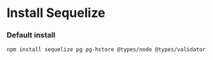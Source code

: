 # Install Sequelize

### Default install

```bash
npm install sequelize pg pg-hstore @types/node @types/validator
```